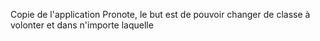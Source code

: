 Copie de l'application Pronote, le but est de pouvoir changer de classe à volonter et dans n'importe laquelle
